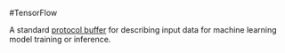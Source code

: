 #TensorFlow

A standard
<a href="https://developers.google.com/protocol-buffers/" target="T">
protocol buffer</a>
for describing input data for machine learning model training or inference.

